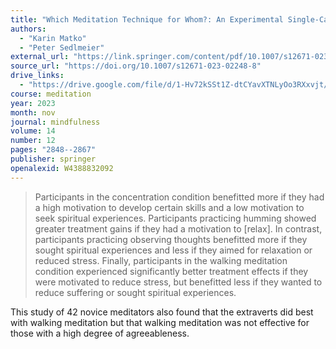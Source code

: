 ```yaml
---
title: "Which Meditation Technique for Whom?: An Experimental Single-Case Study Comparing Concentrative, Humming, Observing-Thoughts, and Walking Meditation"
authors:
  - "Karin Matko"
  - "Peter Sedlmeier"
external_url: "https://link.springer.com/content/pdf/10.1007/s12671-023-02248-8.pdf"
source_url: "https://doi.org/10.1007/s12671-023-02248-8"
drive_links:
  - "https://drive.google.com/file/d/1-Hv72kSSt1Z-dtCYavXTNLyOo3RXxvjt/view?usp=drivesdk"
course: meditation
year: 2023
month: nov
journal: mindfulness
volume: 14
number: 12
pages: "2848--2867"
publisher: springer
openalexid: W4388832092
---
```


> Participants in the concentration condition benefitted more if they had a high motivation to develop certain skills and a low motivation to seek spiritual experiences.
Participants practicing humming showed greater treatment gains if they had a motivation to [relax].
In contrast, participants practicing observing thoughts benefitted more if they sought spiritual experiences and less if they aimed for relaxation or reduced stress.
Finally, participants in the walking meditation condition experienced significantly better treatment effects if they were motivated to reduce stress, but benefitted less if they wanted to reduce suffering or sought spiritual experiences.

This study of 42 novice meditators also found that the extraverts did best with walking meditation but that walking meditation was not effective for those with a high degree of agreeableness.
